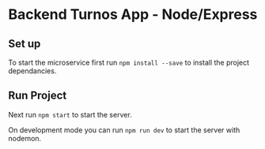 # Backend Turnos App - Node/Express

## Set up

To start the microservice first run `npm install --save` to install the project dependancies.

## Run Project

Next run `npm start` to start the server.

On development mode you can run `npm run dev` to start the server with nodemon.
